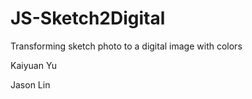 # JS-Sketch2Digital
Transforming sketch photo to a digital image with colors

Kaiyuan Yu

Jason Lin
